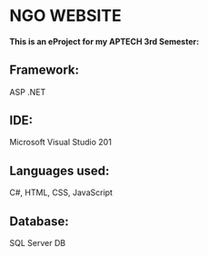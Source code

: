 # NGO WEBSITE
#### This is an eProject for my APTECH 3rd Semester:
## Framework:
ASP .NET
## IDE:
Microsoft Visual Studio 201
## Languages used:
C#, HTML, CSS, JavaScript
## Database:
SQL Server DB
